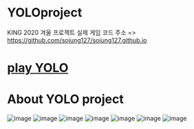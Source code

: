 # YOLOproject
KING 2020 겨울 프로젝트
실제 게임 코드 주소 => https://github.com/sojung127/sojung127.github.io

# [play YOLO](https://sojung127.github.io/)

# About YOLO project

![image](https://user-images.githubusercontent.com/29905149/84496942-dab66c80-ace8-11ea-9938-c6513bae3311.png)
![image](https://user-images.githubusercontent.com/29905149/84496965-e30ea780-ace8-11ea-97bf-563b239d3b35.png)
![image](https://user-images.githubusercontent.com/29905149/84496977-e7d35b80-ace8-11ea-9530-75f215ee2178.png)
![image](https://user-images.githubusercontent.com/29905149/84496992-ed30a600-ace8-11ea-90cb-79baf3151ca6.png)
![image](https://user-images.githubusercontent.com/29905149/84497006-f28df080-ace8-11ea-8e1d-0162f9304a14.png)
![image](https://user-images.githubusercontent.com/29905149/84497020-f752a480-ace8-11ea-8154-ee4f14afccfd.png)
![image](https://user-images.githubusercontent.com/29905149/84497029-fc175880-ace8-11ea-891d-a0eef1fc44d6.png)
